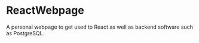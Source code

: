 # ReactWebpage
A personal webpage to get used to React as well as backend software such as PostgreSQL.
